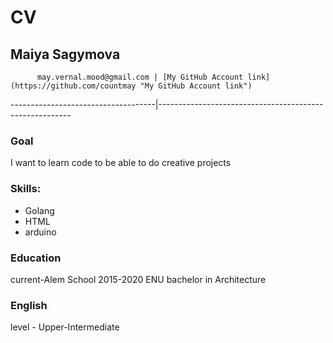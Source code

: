 # CV
##                            Maiya Sagymova
          may.vernal.mood@gmail.com | [My GitHub Account link](https://github.com/countmay "My GitHub Account link")
------------------------------------|--------------------------------------------------------                                   
          
### Goal

I want to learn code to be able to do creative projects

### Skills:

* Golang
* HTML
* arduino

### Education

current-Alem School
2015-2020 ENU bachelor in Architecture

### English 

level - Upper-Intermediate
